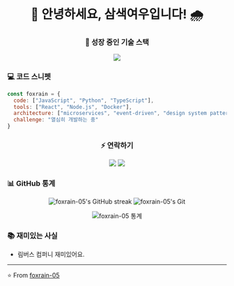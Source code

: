 <h1 align="center">🦊 안녕하세요, 삼색여우입니다! 🌧️</h1>

<h3 align="center">🌱 성장 중인 기술 스택</h3>
<p align="center">  
  <img src="https://skillicons.dev/icons?i=js,py,react,nodejs,typescript" />
</p>

### 💻 코드 스니펫
```javascript
const foxrain = {
  code: ["JavaScript", "Python", "TypeScript"],
  tools: ["React", "Node.js", "Docker"],
  architecture: ["microservices", "event-driven", "design system pattern"],
  challenge: "열심히 개발하는 중"
}
```

<h3 align="center">⚡ 연락하기</h3>
<p align="center">  
  <a href="mailto:1skakaodowx@gmail.com"><img src="https://img.shields.io/badge/Email-D14836?style=for-the-badge&logo=gmail&logoColor=white"/></a>
  <a href="https://dead-lock.tistory.com/"><img src="https://img.shields.io/badge/Tistory-000000?style=for-the-badge&logo=tistory&logoColor=white"/></a>
</p>

### 📊 GitHub 통계
<p align="center">
  <img src="https://github-readme-streak-stats.herokuapp.com/?user=foxrain-05&theme=compact" alt="foxrain-05's GitHub streak" />
  <img src="https://github-readme-stats.vercel.app/api?username=foxrain-05&show_icons=true&theme=compact" alt="foxrain-05's Git" />
</p>
<p align="center">
    <img src="https://github-readme-stats.vercel.app/api/top-langs/?username=anuraghazra&layout=compact&theme=compact" alt="foxrain-05 통계">
</p>

### 📚 재미있는 사실
- 림버스 컴퍼니 재미있어요.

---

⭐️ From [foxrain-05](https://github.com/foxrain-05)
